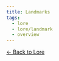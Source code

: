 ```yaml
---
title: Landmarks
tags:
  - lore
  - lore/landmark
  - overview
---
```


[<- Back to Lore](../index.md)
